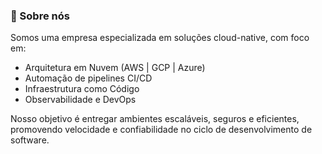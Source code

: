 ### 👋 Sobre nós

Somos uma empresa especializada em soluções cloud-native, com foco em:

- Arquitetura em Nuvem (AWS | GCP | Azure)
- Automação de pipelines CI/CD
- Infraestrutura como Código
- Observabilidade e DevOps

Nosso objetivo é entregar ambientes escaláveis, seguros e eficientes, promovendo velocidade e confiabilidade no ciclo de desenvolvimento de software.
